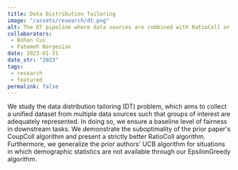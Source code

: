 ```yaml
---
title: Data Distribution Tailoring
image: "/assets/research/dt.png"
alt: The DT pipeline where data sources are combined with RatioColl or EpsilonGreedy to form a balanced unified dataset. 
collaborators: 
 - Bohan Cui
 - Fatemeh Nargesian
date: 2023-01-31
date_str: "2023"
tags:
 - research
 - featured
permalink: false
---
```


We study the data distribution tailoring (DT) problem, which aims to collect a unified dataset from multiple data sources such that groups of interest are adequately represented. In doing so, we ensure a baseline level of fairness in downstream tasks. We demonstrate the suboptimality of the prior paper's <textsc>CoupColl</textsc> algorithm and present a strictly better <textsc>RatioColl</textsc> algorithm. Furthermore, we generalize the prior authors' <textsc>UCB</textsc> algorithm for situations in which demographic statistics are not available through our <textsc>EpsilonGreedy<textsc> algorithm.</p>
